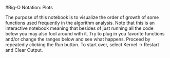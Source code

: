 #Big-O Notation: Plots

The purpose of this notebook is to visualize the order of growth of some functions used frequently in the algorithm analysis. Note that this is an interactive notebook meaning that besides of just running all the code below you may also fool around with it. Try to plug in you favorite functions and/or change the ranges below and see what happens. Proceed by repeatedly clicking the Run button. To start over, select Kernel -> Restart and Clear Output.

